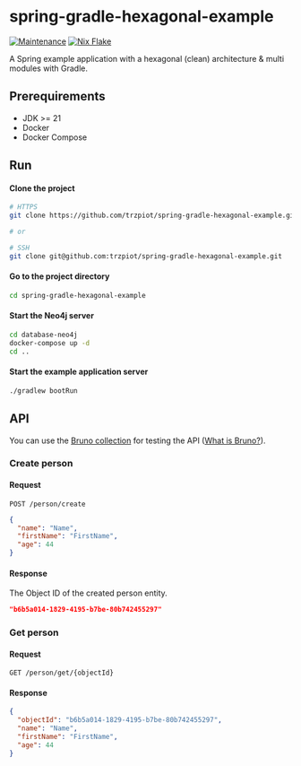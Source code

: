 # spring-gradle-hexagonal-example

[![Maintenance](https://img.shields.io/maintenance/yes/2025)](https://github.com/trzpiot/spring-gradle-hexagonal-example/commits/main)
[![Nix Flake](https://img.shields.io/badge/Nix%20Flake-%235277C3?logo=snowflake)](https://nix.dev/concepts/flakes.html)


A Spring example application with a hexagonal (clean) architecture & multi modules with Gradle.

## Prerequirements

- JDK >= 21
- Docker
- Docker Compose

## Run

#### Clone the project

```bash
# HTTPS
git clone https://github.com/trzpiot/spring-gradle-hexagonal-example.git

# or

# SSH
git clone git@github.com:trzpiot/spring-gradle-hexagonal-example.git
```

#### Go to the project directory

```bash
cd spring-gradle-hexagonal-example
```

#### Start the Neo4j server

```bash
cd database-neo4j
docker-compose up -d
cd ..
```

#### Start the example application server

```bash
./gradlew bootRun
```

## API

You can use the [Bruno collection](/bruno) for testing the API ([What is Bruno?](https://github.com/usebruno/bruno)).

### Create person

#### Request

`POST /person/create`

```json
{
  "name": "Name",
  "firstName": "FirstName",
  "age": 44
}
```

#### Response

The Object ID of the created person entity.

```json
"b6b5a014-1829-4195-b7be-80b742455297"
```

### Get person

#### Request

`GET /person/get/{objectId}`

#### Response

```json
{
  "objectId": "b6b5a014-1829-4195-b7be-80b742455297",
  "name": "Name",
  "firstName": "FirstName",
  "age": 44
}
```

